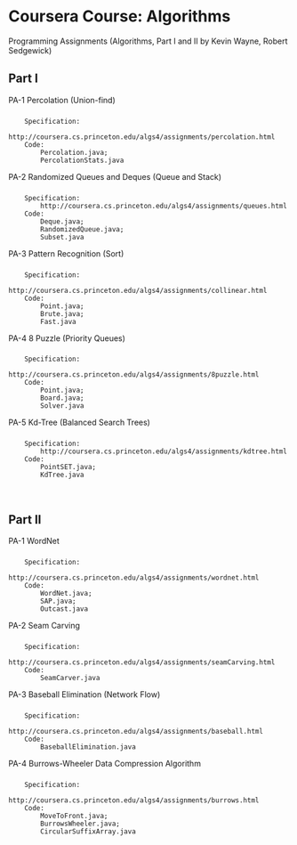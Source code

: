 Coursera Course: Algorithms
===================

Programming Assignments (Algorithms, Part I and II by Kevin Wayne, Robert Sedgewick)

## Part I

PA-1 Percolation (Union-find)
###
		Specification: 
			http://coursera.cs.princeton.edu/algs4/assignments/percolation.html
		Code:
			Percolation.java;
			PercolationStats.java
	
PA-2 Randomized Queues and Deques (Queue and Stack)
###
		Specification:
			http://coursera.cs.princeton.edu/algs4/assignments/queues.html
		Code:
			Deque.java;
			RandomizedQueue.java;
			Subset.java

PA-3 Pattern Recognition (Sort)
###
		Specification:
			http://coursera.cs.princeton.edu/algs4/assignments/collinear.html
		Code:
			Point.java;
			Brute.java;
			Fast.java

PA-4 8 Puzzle (Priority Queues)
###
		Specification:
			http://coursera.cs.princeton.edu/algs4/assignments/8puzzle.html
		Code:
			Point.java;
			Board.java;
			Solver.java

PA-5 Kd-Tree (Balanced Search Trees)
###
		Specification:
			http://coursera.cs.princeton.edu/algs4/assignments/kdtree.html
		Code:
			PointSET.java;
			KdTree.java    
<br>

## Part II

PA-1 WordNet
###
		Specification: 
			http://coursera.cs.princeton.edu/algs4/assignments/wordnet.html
		Code:
			WordNet.java;
			SAP.java;
			Outcast.java

PA-2 Seam Carving
###
		Specification: 
			http://coursera.cs.princeton.edu/algs4/assignments/seamCarving.html
		Code:
			SeamCarver.java
	
PA-3 Baseball Elimination (Network Flow)
###
		Specification: 
			http://coursera.cs.princeton.edu/algs4/assignments/baseball.html
		Code:
			BaseballElimination.java
	
PA-4 Burrows-Wheeler Data Compression Algorithm
###
		Specification: 
			http://coursera.cs.princeton.edu/algs4/assignments/burrows.html
		Code:
			MoveToFront.java;
			BurrowsWheeler.java;
			CircularSuffixArray.java